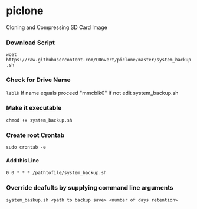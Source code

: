 # piclone
Cloning and Compressing SD Card Image

### Download Script
`wget https://raw.githubusercontent.com/C0nvert/piclone/master/system_backup.sh
`
### Check for Drive Name
`lsblk`
If name equals proceed "mmcblk0" if not edit system_backup.sh
### Make it executable
`chmod +x system_backup.sh`

### Create root Crontab
`sudo crontab -e`
#### Add this Line
`0 0 * * * /pathtofile/system_backup.sh`
### Override deafults by supplying command line arguments
`system_baskup.sh <path to backup save> <number of days retention>`
